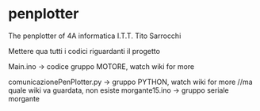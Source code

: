 # penplotter
The penplotter of 4A informatica I.T.T. Tito Sarrocchi

Mettere qua tutti i codici riguardanti il progetto

Main.ino -> codice gruppo MOTORE, watch wiki for more

comunicazionePenPlotter.py -> gruppo PYTHON, watch wiki for more //ma quale wiki va guardata, non esiste
morgante15.ino -> gruppo seriale morgante 
